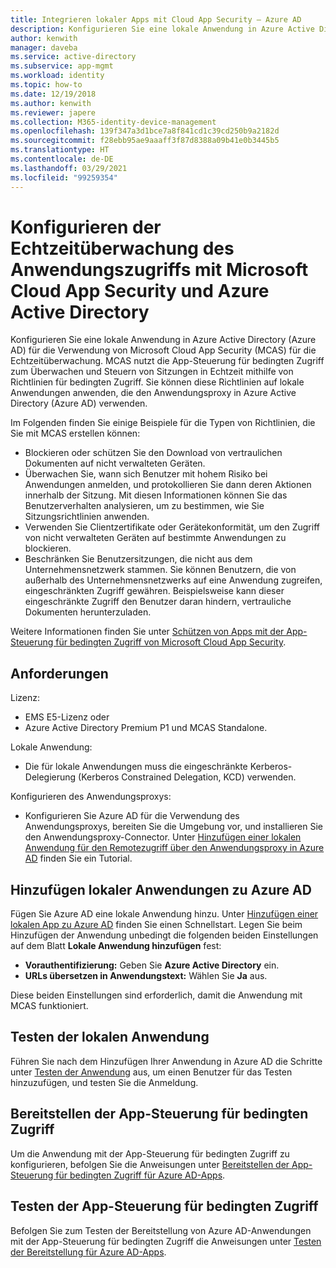 ```yaml
---
title: Integrieren lokaler Apps mit Cloud App Security – Azure AD
description: Konfigurieren Sie eine lokale Anwendung in Azure Active Directory für die Verwendung mit Microsoft Cloud App Security (MCAS). Verwenden Sie die App-Steuerung für bedingten Zugriff in MCAS zum Überwachen und Steuern von Sitzungen in Echtzeit mithilfe von Richtlinien für bedingten Zugriff. Sie können diese Richtlinien auf lokale Anwendungen anwenden, die den Anwendungsproxy in Azure Active Directory (Azure AD) verwenden.
author: kenwith
manager: daveba
ms.service: active-directory
ms.subservice: app-mgmt
ms.workload: identity
ms.topic: how-to
ms.date: 12/19/2018
ms.author: kenwith
ms.reviewer: japere
ms.collection: M365-identity-device-management
ms.openlocfilehash: 139f347a3d1bce7a8f841cd1c39cd250b9a2182d
ms.sourcegitcommit: f28ebb95ae9aaaff3f87d8388a09b41e0b3445b5
ms.translationtype: HT
ms.contentlocale: de-DE
ms.lasthandoff: 03/29/2021
ms.locfileid: "99259354"
---
```

# <a name="configure-real-time-application-access-monitoring-with-microsoft-cloud-app-security-and-azure-active-directory"></a>Konfigurieren der Echtzeitüberwachung des Anwendungszugriffs mit Microsoft Cloud App Security und Azure Active Directory
Konfigurieren Sie eine lokale Anwendung in Azure Active Directory (Azure AD) für die Verwendung von Microsoft Cloud App Security (MCAS) für die Echtzeitüberwachung. MCAS nutzt die App-Steuerung für bedingten Zugriff zum Überwachen und Steuern von Sitzungen in Echtzeit mithilfe von Richtlinien für bedingten Zugriff. Sie können diese Richtlinien auf lokale Anwendungen anwenden, die den Anwendungsproxy in Azure Active Directory (Azure AD) verwenden.

Im Folgenden finden Sie einige Beispiele für die Typen von Richtlinien, die Sie mit MCAS erstellen können:

- Blockieren oder schützen Sie den Download von vertraulichen Dokumenten auf nicht verwalteten Geräten.
- Überwachen Sie, wann sich Benutzer mit hohem Risiko bei Anwendungen anmelden, und protokollieren Sie dann deren Aktionen innerhalb der Sitzung. Mit diesen Informationen können Sie das Benutzerverhalten analysieren, um zu bestimmen, wie Sie Sitzungsrichtlinien anwenden.
- Verwenden Sie Clientzertifikate oder Gerätekonformität, um den Zugriff von nicht verwalteten Geräten auf bestimmte Anwendungen zu blockieren.
- Beschränken Sie Benutzersitzungen, die nicht aus dem Unternehmensnetzwerk stammen. Sie können Benutzern, die von außerhalb des Unternehmensnetzwerks auf eine Anwendung zugreifen, eingeschränkten Zugriff gewähren. Beispielsweise kann dieser eingeschränkte Zugriff den Benutzer daran hindern, vertrauliche Dokumenten herunterzuladen.

Weitere Informationen finden Sie unter [Schützen von Apps mit der App-Steuerung für bedingten Zugriff von Microsoft Cloud App Security](/cloud-app-security/proxy-intro-aad).

## <a name="requirements"></a>Anforderungen

Lizenz:

- EMS E5-Lizenz oder 
- Azure Active Directory Premium P1 und MCAS Standalone.

Lokale Anwendung:

- Die für lokale Anwendungen muss die eingeschränkte Kerberos-Delegierung (Kerberos Constrained Delegation, KCD) verwenden.

Konfigurieren des Anwendungsproxys:

- Konfigurieren Sie Azure AD für die Verwendung des Anwendungsproxys, bereiten Sie die Umgebung vor, und installieren Sie den Anwendungsproxy-Connector. Unter [Hinzufügen einer lokalen Anwendung für den Remotezugriff über den Anwendungsproxy in Azure AD](application-proxy-add-on-premises-application.md) finden Sie ein Tutorial. 

## <a name="add-on-premises-application-to-azure-ad"></a>Hinzufügen lokaler Anwendungen zu Azure AD

Fügen Sie Azure AD eine lokale Anwendung hinzu. Unter [Hinzufügen einer lokalen App zu Azure AD](application-proxy-add-on-premises-application.md#add-an-on-premises-app-to-azure-ad) finden Sie einen Schnellstart. Legen Sie beim Hinzufügen der Anwendung unbedingt die folgenden beiden Einstellungen auf dem Blatt **Lokale Anwendung hinzufügen** fest:

- **Vorauthentifizierung:** Geben Sie **Azure Active Directory** ein.
- **URLs übersetzen in Anwendungstext:** Wählen Sie **Ja** aus.

Diese beiden Einstellungen sind erforderlich, damit die Anwendung mit MCAS funktioniert.

## <a name="test-the-on-premises-application"></a>Testen der lokalen Anwendung

Führen Sie nach dem Hinzufügen Ihrer Anwendung in Azure AD die Schritte unter [Testen der Anwendung](application-proxy-add-on-premises-application.md#test-the-application) aus, um einen Benutzer für das Testen hinzuzufügen, und testen Sie die Anmeldung. 

## <a name="deploy-conditional-access-app-control"></a>Bereitstellen der App-Steuerung für bedingten Zugriff

Um die Anwendung mit der App-Steuerung für bedingten Zugriff zu konfigurieren, befolgen Sie die Anweisungen unter [Bereitstellen der App-Steuerung für bedingten Zugriff für Azure AD-Apps](/cloud-app-security/proxy-deployment-aad).


## <a name="test-conditional-access-app-control"></a>Testen der App-Steuerung für bedingten Zugriff

Befolgen Sie zum Testen der Bereitstellung von Azure AD-Anwendungen mit der App-Steuerung für bedingten Zugriff die Anweisungen unter [Testen der Bereitstellung für Azure AD-Apps](/cloud-app-security/proxy-deployment-aad).





